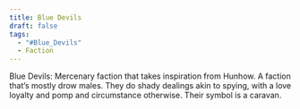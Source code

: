 ```yaml
---
title: Blue Devils
draft: false
tags:
  - "#Blue_Devils"
  - Faction
---
```

  
Blue Devils: Mercenary faction that takes inspiration from Hunhow. A faction that’s mostly drow males. They do shady dealings akin to spying, with a love loyalty and pomp and circumstance otherwise. Their symbol is a caravan.